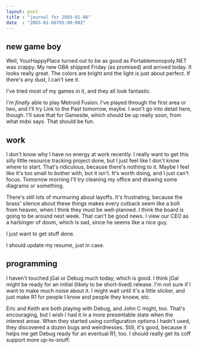 ```yaml
---
layout: post
title : "journal for 2003-01-06"
date  : "2003-01-06T05:00:00Z"
---
```


## new game boy

Well, YourHappyPlace turned out to be as good as Portablemonopoly.NET was crappy.  My new GBA shipped Friday (as promised) and arrived today.  It looks really great.  The colors are bright and the light is just about perfect.  If there's any dust, I can't see it.

I've tried most of my games in it, and they all look fantastic.

I'm <em>finally</em> able to play Metroid Fusion.  I've played through the first area or two, and I'll try Link to the Past tomorrow, maybe.  I won't go into detail here, though.  I'll save that for Gamesite, which should be up really soon, from what mdxi says.  That should be fun.

## work

I don't know why I have no energy at work recently.  I really want to get this silly little resource tracking project done, but I just feel like I don't know where to start.  That's ridiculous, because there's nothing to it.  Maybe I feel like it's too small to bother with, but it isn't.  It's worth doing, and I just can't focus.  Tomorrow morning I'll try cleaning my office and drawing some diagrams or something.

There's still lots of murmuring about layoffs.  It's frustrating, because the brass' silence about these things makes every cutback seem like a bolt from heaven, when I think they must be well-planned.  I think the board is going to be around next week.  That can't be good news.  I view our CEO as a harbinger of doom, which is sad, since he seems like a nice guy.

I just want to get stuff done.

I should update my resume, just in case.

## programming

I haven't touched jGal or Debug much today, which is good.  I think jGal might be ready for an initial (likely to be short-lived) release.  I'm not sure if I want to make much noise about it.  I might wait until it's a little slicker, and just make R1 for people I know and people they knoew, etc.

Eric and Keith are both playing with Debug, and John C might, too.  That's encouraging, but I wish I had it in a more presentable state when the interest arose.  When they started using configuration options I hadn't used, they discovered a dozen bugs and weirdnesses.  Still, it's good, because it helps me get Debug ready for an eventual R1, too.  I should really get its coff support more up-to-snuff.


